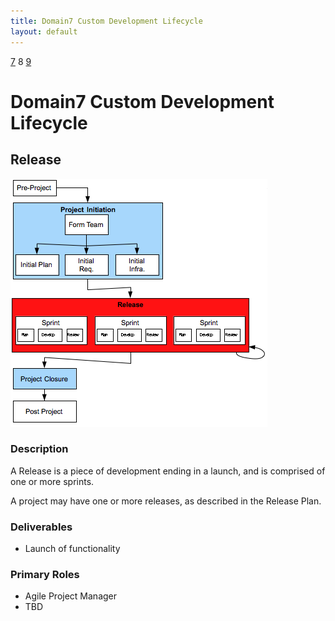```yaml
---
title: Domain7 Custom Development Lifecycle
layout: default
---
```


[7](7.html) 8 [9](9.html)

# Domain7 Custom Development Lifecycle

## Release

![Figure ](../images/lifecycle/8.png)

### Description

A Release is a piece of development ending in a launch, and is comprised of one or more sprints.

A project may have one or more releases, as described in the Release Plan.

### Deliverables
* Launch of functionality


### Primary Roles 
* Agile Project Manager
* TBD
